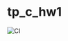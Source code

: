 # tp_c_hw1

![CI](https://github.com/imkamie/tp_c_hw1/actions/workflows/ci.yml/badge.svg?event=pull_request)

